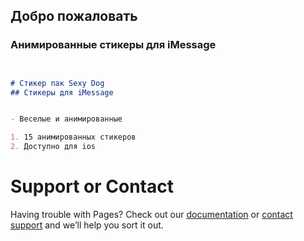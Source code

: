 ## Добро пожаловать


### Анимированные стикеры для iMessage


```markdown


# Стикер пак Sexy Dog
## Стикеры для iMessage


- Веселые и анимированные

1. 15 анимированных стикеров
2. Доступно для ios

```


# Support or Contact

Having trouble with Pages? Check out our [documentation](https://docs.github.com/categories/github-pages-basics/) or [contact support](https://t.me/iosDevSticker) and we’ll help you sort it out.
